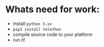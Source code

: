 # Whats need for work:
- install `python 3.xx`
- `pip3 install telethon`
- compile source code to your platform
- run it!
